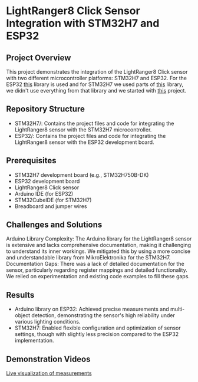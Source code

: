 # LightRanger8 Click Sensor Integration with STM32H7 and ESP32
## Project Overview
This project demonstrates the integration of the LightRanger8 Click sensor with two different microcontroller platforms: STM32H7 and ESP32.
For the ESP32 [this](https://github.com/stm32duino/VL53L3CX) library is used and
for STM32H7 we used parts of [this](https://github.com/MikroElektronika/mikrosdk_click_v2/tree/master/clicks/lightranger8) library, we didn't use everything from that library and
we started with [this](https://github.com/LAPSyLAB/STM32H7_Discovery_VIN_Projects/tree/main/STM32H750B-DK_I2C_Basic_Demo) project.

## Repository Structure
- STM32H7/: Contains the project files and code for integrating the LightRanger8 sensor with the STM32H7 microcontroller.
- ESP32/: Contains the project files and code for integrating the LightRanger8 sensor with the ESP32 development board.

## Prerequisites
- STM32H7 development board (e.g., STM32H750B-DK)
- ESP32 development board
- LightRanger8 Click sensor
- Arduino IDE (for ESP32)
- STM32CubeIDE (for STM32H7)
- Breadboard and jumper wires

## Challenges and Solutions
Arduino Library Complexity: The Arduino library for the LightRanger8 sensor is extensive and lacks comprehensive documentation, making it challenging to understand its inner workings.
We mitigated this by using a more concise and understandable library from MikroElektronika for the STM32H7.
Documentation Gaps: There was a lack of detailed documentation for the sensor, particularly regarding register mappings and detailed functionality.
We relied on experimentation and existing code examples to fill these gaps.

## Results
- Arduino library on ESP32: Achieved precise measurements and multi-object detection, demonstrating the sensor's high reliability under various lighting conditions.
- STM32H7: Enabled flexible configuration and optimization of sensor settings, though with slightly less precision compared to the ESP32 implementation.

## Demonstration Videos
[Live visualization of measurements](https://www.youtube.com/watch?v=adKKxkB6kxs)
